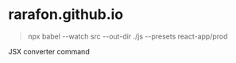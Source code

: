 # rarafon.github.io

> npx babel --watch src --out-dir ./js --presets react-app/prod

JSX converter command